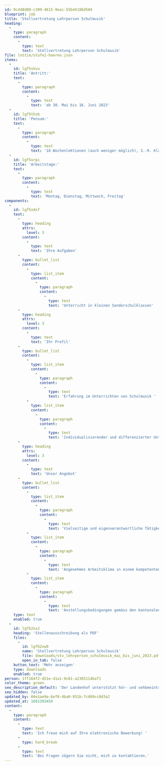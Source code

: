 ```yaml
---
id: 0c448d80-c309-4615-9eac-55b44186d504
blueprint: job
title: 'Stellvertretung Lehrperson Schulmusik'
heading:
  -
    type: paragraph
    content:
      -
        type: text
        text: 'Stellvertretung Lehrperson Schulmusik'
file: lottie/stufe1-hoeren.json
items:
  -
    id: lgf5shvu
    title: 'Antritt:'
    text:
      -
        type: paragraph
        content:
          -
            type: text
            text: 'ab 30. Mai bis 16. Juni 2023'
  -
    id: lgf5thvb
    title: 'Pensum:'
    text:
      -
        type: paragraph
        content:
          -
            type: text
            text: '18 Wochenlektionen (auch weniger möglich), 3.-9. Klasse '
  -
    id: lgf5urpi
    title: 'Arbeitstage:'
    text:
      -
        type: paragraph
        content:
          -
            type: text
            text: 'Montag, Dienstag, Mittwoch, Freitag'
components:
  -
    id: lgf5xdxf
    text:
      -
        type: heading
        attrs:
          level: 3
        content:
          -
            type: text
            text: 'Ihre Aufgaben'
      -
        type: bullet_list
        content:
          -
            type: list_item
            content:
              -
                type: paragraph
                content:
                  -
                    type: text
                    text: 'Unterricht in kleinen Sonderschulklassen'
      -
        type: heading
        attrs:
          level: 3
        content:
          -
            type: text
            text: 'Ihr Profil'
      -
        type: bullet_list
        content:
          -
            type: list_item
            content:
              -
                type: paragraph
                content:
                  -
                    type: text
                    text: 'Erfahrung im Unterrichten von Schulmusik '
          -
            type: list_item
            content:
              -
                type: paragraph
                content:
                  -
                    type: text
                    text: 'Individualisierender und differenzierter Unterricht '
      -
        type: heading
        attrs:
          level: 3
        content:
          -
            type: text
            text: 'Unser Angebot'
      -
        type: bullet_list
        content:
          -
            type: list_item
            content:
              -
                type: paragraph
                content:
                  -
                    type: text
                    text: 'Vielseitige und eigenverantwortliche Tätigkeit in einer innovativen Institution '
          -
            type: list_item
            content:
              -
                type: paragraph
                content:
                  -
                    type: text
                    text: 'Angenehmes Arbeitsklima in einem kompetenten Fachteam '
          -
            type: list_item
            content:
              -
                type: paragraph
                content:
                  -
                    type: text
                    text: 'Anstellungsbedingungen gemäss den kantonalen Richtlinien'
    type: text
    enabled: true
  -
    id: lgf62nx2
    heading: 'Stellenausschreibung als PDF'
    files:
      -
        id: lgf62xw9
        name: 'Stellvertretung Lehrperson Schulmusik'
        file: downloads/stv_lehrperson_schulmusik_mai_bis_juni_2023.pdf
        open_in_tab: false
    button_text: 'Mehr anzeigen'
    type: downloads
    enabled: true
person: 1ff164f2-d51e-41a1-9c81-a2365114baf1
color_theme: green
seo_description_default: 'Der Landenhof unterstützt hör- und sehbeeinträchtigte Kinder & Jugendliche in ihrem selbstbestimmten Leben durch Förderung ihrer Fähigkeiten & Entwicklung'
seo_hidden: false
updated_by: 04e1ae9a-6ef8-4ba0-931b-7cd69cc0d3a2
updated_at: 1681393454
content:
  -
    type: paragraph
    content:
      -
        type: text
        text: 'Ich freue mich auf Ihre elektronische Bewerbung! '
      -
        type: hard_break
      -
        type: text
        text: 'Bei Fragen zögern Sie nicht, mich zu kontaktieren.'
---
```

